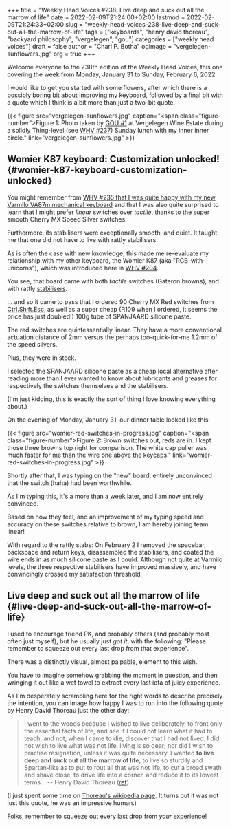 +++
title = "Weekly Head Voices #238: Live deep and suck out all the marrow of life"
date = 2022-02-09T21:24:00+02:00
lastmod = 2022-02-09T21:24:33+02:00
slug = "weekly-head-voices-238-live-deep-and-suck-out-all-the-marrow-of-life"
tags = ["keyboards", "henry david thoreau", "backyard philosophy", "vergelegen", "gou"]
categories = ["weekly head voices"]
draft = false
author = "Charl P. Botha"
ogimage = "vergelegen-sunflowers.jpg"
org = true
+++

Welcome everyone to the 238th edition of the Weekly Head Voices, this one
covering the week from Monday, January 31 to Sunday, February 6, 2022.

I would like to get you started with some flowers, after which there is a
possibly boring bit about improving my keyboard, followed by a final bit with a
quote which I think is a bit more than just a two-bit quote.

{{< figure src="vergelegen-sunflowers.jpg" caption="<span class=\"figure-number\">Figure 1: </span>Photo taken by [GOU #1](/about/weekly-head-voices-abbreviations/) at Vergelegen Wine Estate during a solidly Thing-level (see [WHV #237](/2022/02/03/weekly-head-voices-237-dont-step-over-the-thing/#i-don-t-want-to-step-over-the-thing)) Sunday lunch with my inner inner circle." link="vergelegen-sunflowers.jpg" >}}


## Womier K87 keyboard: Customization unlocked! {#womier-k87-keyboard-customization-unlocked}

You might remember from [WHV #235 that I was quite happy with my new Varmilo
VA87m mechanical keyboard](/2021/10/28/weekly-head-voices-235-speed-silvers/#yet-another--new-keyboard-yank) and that I was also quite surprised to learn that I
might prefer _linear_ switches over _tactile_, thanks to the super smooth Cherry MX
Speed Silver switches.

Furthermore, its stabilisers were exceptionally smooth, and quiet. It taught me
that one did not have to live with rattly stabilisers.

As is often the case with new knowledge, this made me re-evaluate my
relationship with my other keyboard, the Womier K87 (aka "RGB-with-unicorns"),
which was introduced here in [WHV #204](/2020/09/16/weekly-head-voices-204-what-is-your-purpose/#keyboard-update-unicorns-with-rgb).

You see, that board came with both _tactile_ switches (Gateron browns), and with
rattly [stabilisers](https://switchandclick.com/stabilizer-guide/).

... and so it came to pass that I ordered 90 Cherry MX Red switches from
[Ctrl.Shift.Esc](https://www.ctrlshiftesc.co.za/), as well as a super cheap (R109 when I ordered, it seems the
price has just doubled!) 100g tube of SPANJAARD silicone paste.

The red switches are quintessentially linear. They have a more conventional
actuation distance of 2mm versus the perhaps too-quick-for-me 1.2mm of the
speed silvers.

Plus, they were in stock.

I selected the SPANJAARD silicone paste as a cheap local alternative after
reading more than I ever wanted to know about lubricants and greases for
respectively the switches themselves and the stabilisers.

(I'm just kidding, this is exactly the sort of thing I love knowing everything
about.)

On the evening of Monday, January 31, our dinner table looked like this:

{{< figure src="womier-red-switches-in-progress.jpg" caption="<span class=\"figure-number\">Figure 2: </span>Brown switches out, reds are in. I kept those three browns top right for comparison. The white cap puller was much faster for me than the wire one above the keycaps." link="womier-red-switches-in-progress.jpg" >}}

Shortly after that, I was typing on the "new" board, entirely unconvinced that
the switch (haha) had been worthwhile.

As I'm typing this, it's a more than a week later, and I am now entirely
convinced.

Based on how they feel, and an improvement of my typing speed and accuracy on
these switches relative to brown, I am hereby joining team linear!

With regard to the rattly stabs: On February 2 I removed the spacebar,
backspace and return keys, disassembled the stabilisers, and coated the wire
ends in as much silicone paste as I could. Although not quite at Varmilo
levels, the three respective stabilisers have improved massively, and have
convincingly crossed my satisfaction threshold.


## Live deep and suck out all the marrow of life {#live-deep-and-suck-out-all-the-marrow-of-life}

I used to encourage friend PK, and probably others (and probably most often
just myself), but he usually just _got it_, with the following: "Please remember
to squeeze out every last drop from that experience".

There was a distinctly visual, almost palpable, element to this wish.

You have to imagine somehow grabbing the moment in question, and then wringing
it out like a wet towel to extract every last iota of juicy experience.

As I'm desperately scrambling here for the right words to describe precisely
the intention, you can image how happy I was to run into the following quote by
Henry David Thoreau just the other day:

> I went to the woods because I wished to live deliberately, to front only the
> essential facts of life, and see if I could not learn what it had to teach, and
> not, when I came to die, discover that I had not lived. I did not wish to live
> what was not life, living is so dear; nor did I wish to practise resignation,
> unless it was quite necessary. I wanted **to live deep and suck out all the
> marrow of life**, to live so sturdily and Spartan-like as to put to rout all that
> was not life, to cut a broad swath and shave close, to drive life into a
> corner, and reduce it to its lowest terms... -- Henry David Thoreau ([ref](https://www.goodreads.com/quotes/2690-i-went-to-the-woods-because-i-wished-to-live))

(I just spent some time on [Thoreau's wikipedia page](https://en.wikipedia.org/wiki/Henry_David_Thoreau). It turns out it was not
just this quote, he was an impressive human.)

Folks, remember to squeeze out every last drop from _your_ experience!